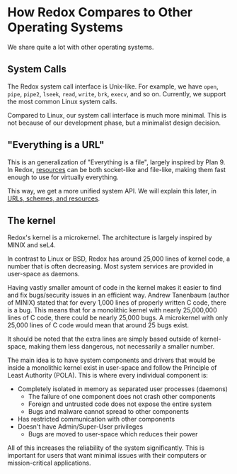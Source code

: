 # How Redox Compares to Other Operating Systems

We share quite a lot with other operating systems.

## System Calls

The Redox system call interface is Unix-like. For example, we have `open`, `pipe`, `pipe2`, `lseek`, `read`, `write`, `brk`, `execv`, and so on. Currently, we support the most common Linux system calls.

Compared to Linux, our system call interface is much more minimal. This is not because of our development phase, but a minimalist design decision.

## "Everything is a URL"

This is an generalization of "Everything is a file", largely inspired by Plan 9. In Redox, [resources](./ch05-05-resources.md) can be both socket-like and file-like, making them fast enough to use for virtually everything.

This way, we get a more unified system API. We will explain this later, in [URLs, schemes, and resources](./ch05-00-urls-schemes-resources.md).

## The kernel

Redox's kernel is a microkernel. The architecture is largely inspired by MINIX and seL4.

In contrast to Linux or BSD, Redox has around 25,000 lines of kernel code, a number that is often decreasing. Most system services are provided in user-space as daemons.

Having vastly smaller amount of code in the kernel makes it easier to find and fix bugs/security issues in an efficient way. Andrew Tanenbaum (author of MINIX) stated that for every 1,000 lines of properly written C code, there is a bug. This means that for a monolithic kernel with nearly 25,000,000 lines of C code, there could be nearly 25,000 bugs. A microkernel with only 25,000 lines of C code would mean that around 25 bugs exist.

It should be noted that the extra lines are simply based outside of kernel-space, making them less dangerous, not necessarily a smaller number.

The main idea is to have system components and drivers that would be inside a monolithic kernel exist in user-space and follow the Principle of Least Authority (POLA). This is where every individual component is:

- Completely isolated in memory as separated user processes (daemons)
  - The failure of one component does not crash other components
  - Foreign and untrusted code does not expose the entire system
  - Bugs and malware cannot spread to other components
- Has restricted communication with other components
- Doesn't have Admin/Super-User privileges
  - Bugs are moved to user-space which reduces their power

All of this increases the reliability of the system significantly. This is important for users that want minimal issues with their computers or mission-critical applications.
